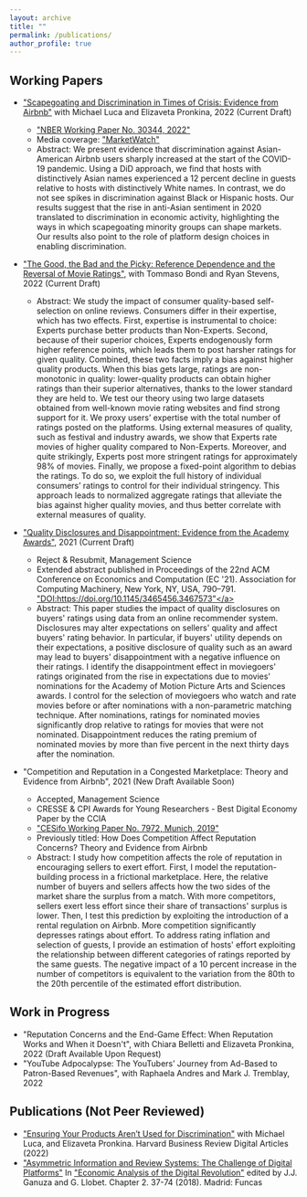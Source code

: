 ```yaml
---
layout: archive
title: ""
permalink: /publications/
author_profile: true
---
```



Working Papers
-----

* <a href="https://www.hbs.edu/ris/Publication%20Files/23-012_f4fa5a45-f77f-4f81-b7cb-3b664847e418.pdf">"Scapegoating and Discrimination in Times of Crisis: Evidence from Airbnb"</a> with Michael Luca and Elizaveta Pronkina, 2022 (Current Draft)
  * <a href="https://www.nber.org/papers/w30344">"NBER Working Paper No. 30344, 2022"</a>
  * Media coverage: <a href="https://www.marketwatch.com/amp/story/scapegoating-minority-groups-can-shape-markets-asian-american-airbnb-hosts-saw-a-marked-decline-in-bookings-during-the-pandemic-11660576384">"MarketWatch"</a>
  * Abstract: We present evidence that discrimination against Asian-American Airbnb users sharply increased at the start of the COVID-19 pandemic. Using a DiD approach, we find that hosts with distinctively Asian names experienced a 12 percent decline in guests relative to hosts with distinctively White names. In contrast, we do not see spikes in discrimination against Black or Hispanic hosts. Our results suggest that the rise in anti-Asian sentiment in 2020 translated to discrimination in economic activity, highlighting the ways in which scapegoating minority groups can shape markets. Our results also point to the role of platform design choices in enabling discrimination.

* <a href="https://drive.google.com/file/d/19QE6xjBOItAZtUKTl-KOintu25G2InT1/view?usp=sharing">"The Good, the Bad and the Picky: Reference Dependence and the Reversal of Movie Ratings"</a>, with Tommaso Bondi and Ryan Stevens, 2022 (Current Draft)
  * Abstract: We study the impact of consumer quality-based self-selection on online reviews. Consumers differ in their expertise, which has two effects. First, expertise is instrumental to choice: Experts purchase better products than Non-Experts. Second, because of their superior choices, Experts endogenously form higher reference points, which leads them to post harsher ratings for given quality. Combined, these two facts imply a bias against higher quality products. When this bias gets large, ratings are non-monotonic in quality: lower-quality products can obtain higher ratings than their superior alternatives, thanks to the lower standard they are held to. We test our theory using two large datasets obtained from well-known movie rating websites and find strong support for it. We proxy users’ expertise with the total number of ratings posted on the platforms. Using external measures of quality, such as festival and industry awards, we show that Experts rate movies of higher quality compared to Non-Experts. Moreover, and quite strikingly, Experts post more stringent ratings for approximately 98% of movies. Finally, we propose a fixed-point algorithm to debias the ratings. To do so, we exploit the full history of individual consumers’ ratings to control for their individual stringency. This approach leads to normalized aggregate ratings that alleviate the bias against higher quality movies, and thus better correlate with external measures of quality.

* <a href="https://drive.google.com/file/d/1z8eyrGw-Rm0RjXAGmq4XIit1ZNORIFbo/view?usp=sharing">"Quality Disclosures and Disappointment: Evidence from the Academy Awards"</a>, 2021 (Current Draft)
  * Reject & Resubmit, Management Science
  * Extended abstract published in Proceedings of the 22nd ACM Conference on Economics and Computation (EC '21). Association for Computing Machinery, New York, NY, USA, 790–791. <a href="https://dl.acm.org/doi/10.1145/3465456.3467573">"DOI:https://doi.org/10.1145/3465456.3467573"</a>
  * Abstract: This paper studies the impact of quality disclosures on buyers' ratings using data from an online recommender system. Disclosures may alter expectations on sellers' quality and affect buyers' rating behavior. In particular, if buyers' utility depends on their expectations, a positive disclosure of quality such as an award may lead to buyers' disappointment with a negative influence on their ratings. I identify the disappointment effect in moviegoers' ratings originated from the rise in expectations due to movies' nominations for the Academy of Motion Picture Arts and Sciences awards. I control for the selection of moviegoers who watch and rate movies before or after nominations with a non-parametric matching technique. After nominations, ratings for nominated movies significantly drop relative to ratings for movies that were not nominated. Disappointment reduces the rating premium of nominated movies by more than five percent in the next thirty days after the nomination.

* "Competition and Reputation in a Congested Marketplace: Theory and Evidence from Airbnb", 2021 (New Draft Available Soon)
  * Accepted, Management Science
  * CRESSE & CPI Awards for Young Researchers - Best Digital Economy Paper by the CCIA
  * <a href="https://www.cesifo.org/en/publikationen/2019/working-paper/how-does-competition-affect-reputation-concerns-theory-and">"CESifo Working Paper No. 7972, Munich, 2019"</a>
  * Previously titled: How Does Competition Affect Reputation Concerns? Theory and Evidence from Airbnb
  * Abstract: I study how competition affects the role of reputation in encouraging sellers to exert effort. First, I model the reputation-building process in a frictional marketplace. Here, the relative number of buyers and sellers affects how the two sides of the market share the surplus from a match. With more competitors, sellers exert less effort since their share of transactions' surplus is lower. Then, I test this prediction by exploiting the introduction of a rental regulation on Airbnb. More competition significantly depresses ratings about effort. To address rating inflation and selection of guests, I provide an estimation of hosts' effort exploiting the relationship between different categories of ratings reported by the same guests. The negative impact of a 10 percent increase in the number of competitors is equivalent to the variation from the 80th to the 20th percentile of the estimated effort distribution.

Work in Progress
-----

* "Reputation Concerns and the End-Game Effect: When Reputation Works and When it Doesn't", with Chiara Belletti and Elizaveta Pronkina, 2022 (Draft Available Upon Request)
* "YouTube Adpocalypse: The YouTubers’ Journey from Ad-Based to Patron-Based Revenues", with Raphaela Andres and Mark J. Tremblay, 2022


Publications (Not Peer Reviewed)
-----
 
* <a href="https://hbr.org/2022/10/ensuring-your-products-arent-used-for-discrimination">"Ensuring Your Products Aren’t Used for Discrimination"</a> with Michael Luca, and Elizaveta Pronkina. Harvard Business Review Digital Articles (2022)
* <a href="https://drive.google.com/file/d/11mwubDhEvnN0DAVWCe5qvBwYhbRIYLF1/view">"Asymmetric Information and Review Systems: The Challenge of Digital Platforms"</a>
In <a href="https://www.dropbox.com/s/hnlhbnkbk3zmdpi/Economic_Analysis_of_the_Digital_Revolution.pdf?dl=0">"Economic Analysis of the Digital Revolution"</a> edited by J.J. Ganuza and G. Llobet. Chapter 2. 37-74 (2018). Madrid: Funcas
